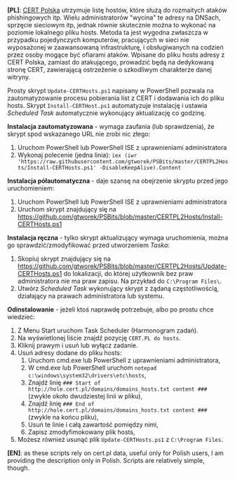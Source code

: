 **\[PL\]**:
[CERT Polska](https://www.cert.pl/) utrzymuje listę hostów, które służą do rozmaitych ataków phishingowych itp. Wielu administratorów "wycina" te adresy na DNSach, sprzęcie sieciowym itp, jednak równie skutecznie można to wykonać na poziomie lokalnego pliku hosts. Metoda ta jest wygodna zwłaszcza w przypadku pojedynczych komputerów, pracujących w sieci nie wyposażonej w zaawansowaną infrastrukturę, i obsługiwanych na codzień przez osoby mogące być ofiarami ataków. Wpisane do pliku hosts adresy z CERT Polska, zamiast do atakującego, prowadzić będą na dedykowaną stronę CERT, zawierającą ostrzeżenie o szkodliwym charakterze danej witryny.

Prosty skrypt `Update-CERTHosts.ps1` napisany w PowerShell pozwala na zautomatyzowanie procesu pobierania list z CERT i dodawania ich do pliku hosts. Skrypt `Install-CERTHost.ps1` automatyzuje instalację i ustawia *Scheduled Task* automatycznie wykonujący aktualizację co godzinę.

**Instalacja zautomatyzowana** - wymaga zaufania (lub sprawdzenia), że skrypt spod wskazanego URL nie zrobi nic złego:
1. Uruchom PowerShell lub PowerShell ISE z uprawnieniami administratora
1. Wykonaj polecenie (jedna linia): `iex (iwr 'https://raw.githubusercontent.com/gtworek/PSBits/master/CERTPL2Hosts/Install-CERTHosts.ps1' -DisableKeepAlive).Content`

**Instalacja półautomatyczna** - daje szansę na obejrzenie skryptu przed jego uruchomieniem:
1. Uruchom PowerShell lub PowerShell ISE z uprawnieniami administratora
1. Uruchom skrypt znajdujący się na https://github.com/gtworek/PSBits/blob/master/CERTPL2Hosts/Install-CERTHosts.ps1

**Instalacja ręczna** - tylko skrypt aktualizujący wymaga uruchomienia, można go sprawdzić/zmodyfikować przed utworzeniem *Taska*:
1. Skopiuj skrypt znajdujący się na https://github.com/gtworek/PSBits/blob/master/CERTPL2Hosts/Update-CERTHosts.ps1 do lokalizacji, do której użytkownik bez praw administratora nie ma praw zapisu. Na przykład do `C:\Program Files\`.
1. Utwórz *Scheduled Task* wykonujący skrypt z żądaną częstotliwością, działający na prawach administratora lub systemu.

**Odinstalowanie** - jeżeli ktoś naprawdę potrzebuje, albo po prostu chce wiedzieć:
1. Z Menu Start uruchom Task Scheduler (Harmonogram zadań).
1. Na wyświetlonej liście znajdź pozycję `CERT.PL do hosts`.
1. Kliknij prawym i usuń lub wyłącz zadanie.
1. Usuń adresy dodane do pliku hosts:
    1. Uruchom cmd.exe lub PowerShell z uprawnieniami administratora,
    1. W cmd.exe lub PowerShell uruchom `notepad c:\windows\system32\drivers\etc\hosts`,
    1. Znajdź linię `### Start of http://hole.cert.pl/domains/domains_hosts.txt content ###` (zwykle około dwudziestej linii w pliku),
    1. Znajdź linię `### End of http://hole.cert.pl/domains/domains_hosts.txt content ###` (zwykle na końcu pliku),
    1. Usuń te linie i całą zawartość pomiędzy nimi,
    1. Zapisz zmodyfimokowany plik hosts,
1. Możesz również usunąć plik `Update-CERTHosts.ps1` z `C:\Program Files`.

**\[EN\]**: as these scripts rely on cert.pl data, useful only for Polish users, I am providing the description only in Polish. Scripts are relatively simple, though.
